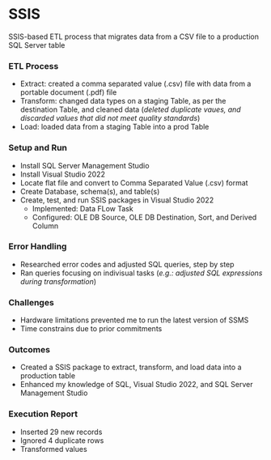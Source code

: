 # SSIS 
SSIS-based ETL process that migrates data from a CSV file to a production SQL Server table

### ETL Process
  * Extract: created a comma separated value (.csv) file with data from a portable document (.pdf) file 
  * Transform: changed data types on a staging Table, as per the destination Table, and cleaned data (*deleted duplicate vaues, and discarded values that did not meet quality standards*)
  * Load: loaded data from a staging Table into a prod Table

### Setup and Run
  * Install SQL Server Management Studio
  * Install Visual Studio 2022
  * Locate flat file and convert to Comma Separated Value (.csv) format
  * Create Database, schema(s), and table(s)
  * Create, test, and run SSIS packages in Visual Studio 2022
    * Implemented: Data FLow Task
    * Configured: OLE DB Source, OLE DB Destination, Sort, and Derived Column
  
### Error Handling
  * Researched error codes and adjusted SQL queries, step by step
  * Ran queries focusing on indivisual tasks (*e.g.: adjusted SQL expressions during transformation*)

### Challenges
  * Hardware limitations prevented me to run the latest version of SSMS
  * Time constrains due to prior commitments 

### Outcomes
  * Created a SSIS package to extract, transform, and load data into a production table
  * Enhanced my knowledge of SQL, Visual Studio 2022, and SQL Server Management Studio

### Execution Report
  * Inserted 29 new records
  * Ignored 4 duplicate rows
  * Transformed values


